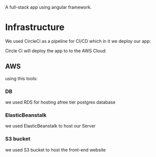 A full-stack app using angular framework.

# Infrastructure

We used CircleCi as a pipeline for CI/CD which in it we deploy our app:

Circle Ci will deploy the app to to the AWS Cloud:

## AWS

using this tools:

### DB

we used RDS for hosting afree tier postgres database

### ElasticBeanstalk

we used ElasticBeanstalk to host our Server

### S3 bucket

we used S3 bucket to host the front-end website
